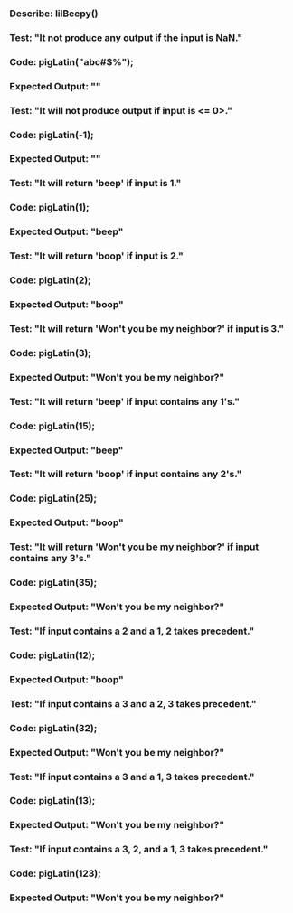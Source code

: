 ### Describe: lilBeepy()

### Test: "It not produce any output if the input is NaN."
### Code: pigLatin("abc#$%");
### Expected Output: ""

### Test: "It will not produce output if input is <= 0>."
### Code: pigLatin(-1);
### Expected Output: ""

### Test: "It will return 'beep' if input is 1."
### Code: pigLatin(1);
### Expected Output: "beep"

### Test: "It will return 'boop' if input is 2."
### Code: pigLatin(2);
### Expected Output: "boop"

### Test: "It will return 'Won't you be my neighbor?' if input is 3."
### Code: pigLatin(3);
### Expected Output: "Won't you be my neighbor?"

### Test: "It will return 'beep' if input contains any 1's."
### Code: pigLatin(15);
### Expected Output: "beep"

### Test: "It will return 'boop' if input contains any 2's."
### Code: pigLatin(25);
### Expected Output: "boop"

### Test: "It will return 'Won't you be my neighbor?' if input contains any 3's."
### Code: pigLatin(35);
### Expected Output: "Won't you be my neighbor?"

### Test: "If input contains a 2 and a 1, 2 takes precedent."
### Code: pigLatin(12);
### Expected Output: "boop"

### Test: "If input contains a 3 and a 2, 3 takes precedent."
### Code: pigLatin(32);
### Expected Output: "Won't you be my neighbor?"

### Test: "If input contains a 3 and a 1, 3 takes precedent."
### Code: pigLatin(13);
### Expected Output: "Won't you be my neighbor?"

### Test: "If input contains a 3, 2, and a 1, 3 takes precedent."
### Code: pigLatin(123);
### Expected Output: "Won't you be my neighbor?"
